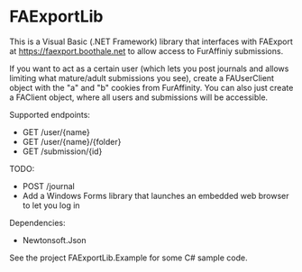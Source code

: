 # FAExportLib

This is a Visual Basic (.NET Framework) library that interfaces with FAExport at https://faexport.boothale.net to allow access to FurAffiniy submissions.

If you want to act as a certain user (which lets you post journals and allows limiting what mature/adult submissions you see), create a FAUserClient object with the "a" and "b" cookies from FurAffinity. You can also just create a FAClient object, where all users and submissions will be accessible.

Supported endpoints:

* GET /user/{name}
* GET /user/{name}/{folder}
* GET /submission/{id}

TODO:

* POST /journal
* Add a Windows Forms library that launches an embedded web browser to let you log in

Dependencies:
* Newtonsoft.Json

See the project FAExportLib.Example for some C# sample code.
